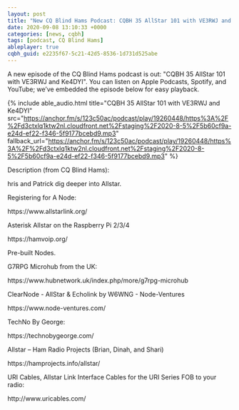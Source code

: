 ```yaml
---
layout: post
title: "New CQ Blind Hams Podcast: CQBH 35 AllStar 101 with VE3RWJ and Ke4DYI"
date: 2020-09-08 13:10:33 +0000
categories: [news, cqbh]
tags: [podcast, CQ Blind Hams]
ableplayer: true
cqbh_guid: e2235f67-5c21-42d5-8536-1d731d525abe
---
```


A new episode of the CQ Blind Hams podcast is out: "CQBH 35 AllStar 101 with VE3RWJ and Ke4DYI". You can listen on Apple Podcasts, Spotify, and YouTube; we’ve embedded the episode below for easy playback.

{% include able_audio.html title="CQBH 35 AllStar 101 with VE3RWJ and Ke4DYI" src="https://anchor.fm/s/123c50ac/podcast/play/19260448/https%3A%2F%2Fd3ctxlq1ktw2nl.cloudfront.net%2Fstaging%2F2020-8-5%2F5b60cf9a-e24d-ef22-f346-5f9177bcebd9.mp3" fallback_url="https://anchor.fm/s/123c50ac/podcast/play/19260448/https%3A%2F%2Fd3ctxlq1ktw2nl.cloudfront.net%2Fstaging%2F2020-8-5%2F5b60cf9a-e24d-ef22-f346-5f9177bcebd9.mp3" %}

Description (from CQ Blind Hams):

<p>hris and Patrick dig deeper into Allstar.</p>
<p>Registering for A Node:</p>
<p>https://www.allstarlink.org/</p>
<p>Asterisk Allstar on the Raspberry Pi 2/3/4</p>
<p>https://hamvoip.org/</p>
<p>Pre-built Nodes.</p>
<p>G7RPG Microhub from the UK:</p>
<p>https://www.hubnetwork.uk/index.php/more/g7rpg-microhub</p>
<p>ClearNode - AllStar &amp; Echolink by W6WNG - Node-Ventures</p>
<p>https://www.node-ventures.com/</p>
<p>TechNo By George:</p>
<p>https://technobygeorge.com/</p>
<p>Allstar – Ham Radio Projects (Brian, Dinah, and Shari)</p>
<p>https://hamprojects.info/allstar/</p>
<p>URI Cables, Allstar Link Interface Cables for the URI Series FOB to your radio:</p>
<p>http://www.uricables.com/</p>
